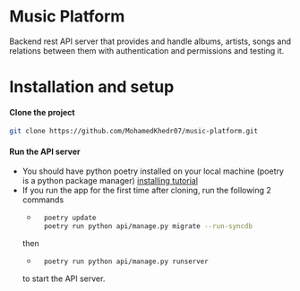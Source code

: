 # Music Platform
Backend rest API server that provides and handle albums, artists, songs and relations between them with authentication and permissions and testing it.

# Installation and setup

#### Clone the project


```Bash
git clone https://github.com/MohamedKhedr07/music-platform.git
```
#### Run the API server

   - You should have python poetry installed on your local machine (poetry is a python package manager) [installing tutorial](https://python-poetry.org/docs/)
   - If you run the app for the first time after cloning, run the following 2 commands
        - ```Bash
            poetry update
            poetry run python api/manage.py migrate --run-syncdb
            ```
        then
        - ```Bash
            poetry run python api/manage.py runserver
            ```
        to start the API server.
